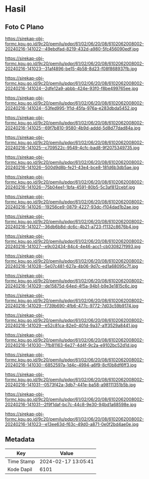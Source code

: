# Hasil

## Foto C Plano

https://sirekap-obj-formc.kpu.go.id/9c20/pemilu/pdpr/61/02/06/20/08/6102062008002-20240216-141022--49ebdfad-8219-432d-a980-5fc456090edf.jpg

https://sirekap-obj-formc.kpu.go.id/9c20/pemilu/pdpr/61/02/06/20/08/6102062008002-20240216-141023--31af4896-be15-4b58-8d23-f08f868937fb.jpg

https://sirekap-obj-formc.kpu.go.id/9c20/pemilu/pdpr/61/02/06/20/08/6102062008002-20240216-141024--2dfe12a9-abbb-424e-93f0-f8be499765ee.jpg

https://sirekap-obj-formc.kpu.go.id/9c20/pemilu/pdpr/61/02/06/20/08/6102062008002-20240216-141024--53fed995-1f1d-45fa-976a-e283dbda5452.jpg

https://sirekap-obj-formc.kpu.go.id/9c20/pemilu/pdpr/61/02/06/20/08/6102062008002-20240216-141025--69f7b810-9580-4b9d-addd-5d8d77dad84a.jpg

https://sirekap-obj-formc.kpu.go.id/9c20/pemilu/pdpr/61/02/06/20/08/6102062008002-20240216-141025--c709522c-9549-4cfc-bad8-9f2075349735.jpg

https://sirekap-obj-formc.kpu.go.id/9c20/pemilu/pdpr/61/02/06/20/08/6102062008002-20240216-141026--500d9d8b-fe21-43e4-bce8-181d6b3db5ae.jpg

https://sirekap-obj-formc.kpu.go.id/9c20/pemilu/pdpr/61/02/06/20/08/6102062008002-20240216-141026--75b04ee1-1bfa-4591-80b5-5c3af812cebf.jpg

https://sirekap-obj-formc.kpu.go.id/9c20/pemilu/pdpr/61/02/06/20/08/6102062008002-20240216-141026--19256ce9-0879-4227-93dc-f104dad1b2ae.jpg

https://sirekap-obj-formc.kpu.go.id/9c20/pemilu/pdpr/61/02/06/20/08/6102062008002-20240216-141027--36db6b8d-dc6c-4b21-a723-f1132c8676b4.jpg

https://sirekap-obj-formc.kpu.go.id/9c20/pemilu/pdpr/61/02/06/20/08/6102062008002-20240216-141027--e9c02434-84c4-4e46-acc1-cb030827f993.jpg

https://sirekap-obj-formc.kpu.go.id/9c20/pemilu/pdpr/61/02/06/20/08/6102062008002-20240216-141028--5e07c481-627a-4b06-9d7c-ed1a68095c7f.jpg

https://sirekap-obj-formc.kpu.go.id/9c20/pemilu/pdpr/61/02/06/20/08/6102062008002-20240216-141029--de15875d-64ed-4f5a-94b1-b9e3e1815c6c.jpg

https://sirekap-obj-formc.kpu.go.id/9c20/pemilu/pdpr/61/02/06/20/08/6102062008002-20240216-141029--f739b690-4fb6-477c-9772-7d03c59b9174.jpg

https://sirekap-obj-formc.kpu.go.id/9c20/pemilu/pdpr/61/02/06/20/08/6102062008002-20240216-141029--e52c81ca-82e0-401d-9a37-a1f3529a8441.jpg

https://sirekap-obj-formc.kpu.go.id/9c20/pemilu/pdpr/61/02/06/20/08/6102062008002-20240216-141030--7fb81163-6e27-4d4f-9c2a-e9102bc52d1d.jpg

https://sirekap-obj-formc.kpu.go.id/9c20/pemilu/pdpr/61/02/06/20/08/6102062008002-20240216-141030--6852597a-1d4c-4994-a6f9-8cf0b8df6ff3.jpg

https://sirekap-obj-formc.kpu.go.id/9c20/pemilu/pdpr/61/02/06/20/08/6102062008002-20240216-141031--0573f42a-3db7-441e-ba58-a98111351b5b.jpg

https://sirekap-obj-formc.kpu.go.id/9c20/pemilu/pdpr/61/02/06/20/08/6102062008002-20240216-141031--2f9f1daf-bc7c-44c8-9e30-94bd1a68598e.jpg

https://sirekap-obj-formc.kpu.go.id/9c20/pemilu/pdpr/61/02/06/20/08/6102062008002-20240216-141023--e13ee63d-f63c-49d0-a871-0e0f2bd4ae0e.jpg


## Metadata

| Key        | Value               |
| ---------- | ------------------- |
| Time Stamp | 2024-02-17 13:05:41 |
| Kode Dapil | 6101                |



